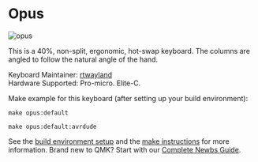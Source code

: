 # Opus

![opus](https://i.imgur.com/1jXSUbr.jpg)

This is a 40%, non-split, ergonomic, hot-swap keyboard.
The columns are angled to follow the natural angle of the hand.

Keyboard Maintainer: [rtwayland](https://github.com/rtwayland)  
Hardware Supported: Pro-micro. Elite-C.

Make example for this keyboard (after setting up your build environment):

    make opus:default

    make opus:default:avrdude

See the [build environment setup](https://docs.qmk.fm/#/getting_started_build_tools) and the [make instructions](https://docs.qmk.fm/#/getting_started_make_guide) for more information. Brand new to QMK? Start with our [Complete Newbs Guide](https://docs.qmk.fm/#/newbs).

